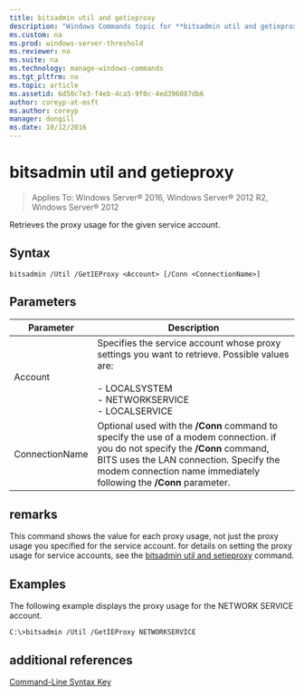 ```yaml
---
title: bitsadmin util and getieproxy
description: "Windows Commands topic for **bitsadmin util and getieproxy** - Retrieves the proxy usage for the given service account."
ms.custom: na
ms.prod: windows-server-threshold
ms.reviewer: na
ms.suite: na
ms.technology: manage-windows-commands
ms.tgt_pltfrm: na
ms.topic: article
ms.assetid: 6d50c7e3-f4eb-4ca5-9f0c-4ed396087db6
author: coreyp-at-msft
ms.author: coreyp
manager: dongill
ms.date: 10/12/2016
---
```

# bitsadmin util and getieproxy

>Applies To: Windows Server&reg; 2016, Windows Server&reg; 2012 R2, Windows Server&reg; 2012

Retrieves the proxy usage for the given service account.
## Syntax
```
bitsadmin /Util /GetIEProxy <Account> [/Conn <ConnectionName>]
```
## Parameters
|Parameter|Description|
|-------|--------|
|Account|Specifies the service account whose proxy settings you want to retrieve. Possible values are:<br /><br />-   LOCALSYSTEM<br />-   NETWORKSERVICE<br />-   LOCALSERVICE|
|ConnectionName|Optional used with the **/Conn** command to specify the use of a modem connection. if you do not specify the **/Conn** command, BITS uses the LAN connection. Specify the modem connection name immediately following the **/Conn** parameter.|
## remarks
This command shows the value for each proxy usage, not just the proxy usage you specified for the service account. for details on setting the proxy usage for service accounts, see the [bitsadmin util and setieproxy](bitsadmin-util-and-setieproxy.md) command.
## <a name="BKMK_examples"></a>Examples
The following example displays the proxy usage for the NETWORK SERVICE account.
```
C:\>bitsadmin /Util /GetIEProxy NETWORKSERVICE
```
## additional references
[Command-Line Syntax Key](command-line-syntax-key.md)
